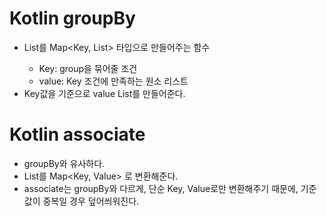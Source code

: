 # Kotlin groupBy
- List를 Map<Key, List<Value>> 타입으로 만들어주는 함수
    - Key: group을 묶어줄 조건
    - value: Key 조건에 만족하는 원소 리스트
- Key값을 기준으로 value List를 만들어준다.

# Kotlin associate
- groupBy와 유사하다.
- List를 Map<Key, Value> 로 변환해준다.
- associate는 groupBy와 다르게, 단순 Key, Value로만 변환해주기 때문에, 기준 값이 중복일 경우 덮어씌워진다.